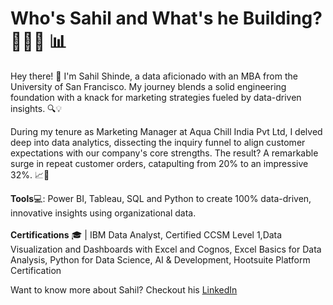 # Who's Sahil and What's he Building? 👩🏽‍🏫 📊

Hey there! 👋 I'm Sahil Shinde, a data aficionado with an MBA from the University of San Francisco. My journey blends a solid engineering foundation with a knack for marketing strategies fueled by data-driven insights. 🔍💡

During my tenure as Marketing Manager at Aqua Chill India Pvt Ltd, I delved deep into data analytics, dissecting the inquiry funnel to align customer expectations with our company's core strengths. The result? A remarkable surge in repeat customer orders, catapulting from 20% to an impressive 32%. 📈💼

<strong>Tools</strong>💻: Power BI, Tableau, SQL and Python to create 100% data-driven, innovative insights using organizational data.
<br><br>
<strong>Certifications</strong> 🎓 | IBM Data Analyst, Certified CCSM Level 1,Data Visualization and Dashboards with Excel and Cognos, Excel Basics for Data Analysis, Python for Data Science, AI & Development, Hootsuite Platform Certification

Want to know more about Sahil? Checkout his <a href="https://www.linkedin.com/in/sahilsshinde/">LinkedIn</a>

